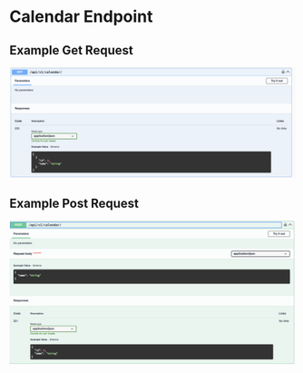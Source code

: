 # Calendar Endpoint

## Example Get Request

![calendar get request](screenshot/calendar_get.png)

## Example Post Request

![calendar post request](screenshot/calendar_post.png)